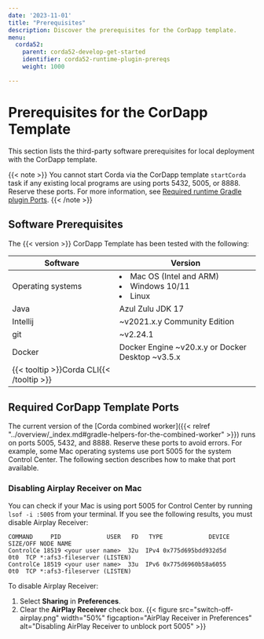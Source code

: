```yaml
---
date: '2023-11-01'
title: "Prerequisites"
description: Discover the prerequisites for the CorDapp template.
menu:
  corda52:
    parent: corda52-develop-get-started
    identifier: corda52-runtime-plugin-prereqs
    weight: 1000

---
```

# Prerequisites for the CorDapp Template

This section lists the third-party software prerequisites for local deployment with the CorDapp template.

{{< note >}}
You cannot start Corda via the CorDapp template `startCorda` task if any existing local programs are using ports 5432, 5005, or 8888. Reserve these ports. For more information, see [Required runtime Gradle plugin Ports](#required-runtime-gradle-plugin-ports).
{{< /note >}}

## Software Prerequisites

The {{< version >}} CorDapp Template has been tested with the following:

| Software                                 | Version                                                             |
| ---------------------------------------- | ------------------------------------------------------------------- |
| Operating systems                        | <li>Mac OS (Intel and ARM)</li><li>Windows 10/11</li><li>Linux</li> |
| Java                                     | Azul Zulu JDK 17                                                    |
| Intellij                                 | ~v2021.x.y Community Edition                                        |
| git                                      | ~v2.24.1                                                            |
| Docker                                   | Docker Engine ~v20.x.y or Docker Desktop ~v3.5.x                    |
| {{< tooltip >}}Corda CLI{{< /tooltip >}} |                                                                     |

## Required CorDapp Template Ports

The current version of the [Corda combined worker]({{< relref "../overview/_index.md#gradle-helpers-for-the-combined-worker" >}}) runs on ports 5005, 5432, and 8888. Reserve these ports to avoid errors. For example, some Mac operating systems use port 5005 for the system Control Center. The following section describes how to make that port available.

### Disabling Airplay Receiver on Mac

You can check if your Mac is using port 5005 for Control Center by running `lsof -i :5005` from your terminal. If you see the following results, you must disable Airplay Receiver:

```shell
COMMAND     PID             USER   FD   TYPE             DEVICE SIZE/OFF NODE NAME
ControlCe 18519 <your user name>  32u  IPv4 0x775d695bdd932d5d      0t0  TCP *:afs3-fileserver (LISTEN)
ControlCe 18519 <your user name>  33u  IPv6 0x775d6960b58a6055      0t0  TCP *:afs3-fileserver (LISTEN)
```
To disable Airplay Receiver:

1. Select **Sharing** in **Preferences**.
2. Clear the **AirPlay Receiver** check box.
   {{< figure src="switch-off-airplay.png" width="50%" figcaption="AirPlay Receiver in Preferences" alt="Disabling AirPlay Receiver to unblock port 5005" >}}
